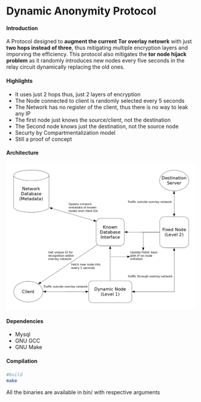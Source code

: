 # Dynamic Anonymity Protocol

#### Introduction
A Protocol designed to __augment the current Tor overlay netowrk__ with just __two hops instead of three__, thus mitigating multiple encryption layers and imporving the efficiency.
This protocol also mitigates the __tor node hijack problem__ as it randomly introduces new nodes every five seconds in the relay circuit dynamically replacing the old ones.

#### Highlights
* It uses just 2 hops thus, just 2 layers of encryption
* The Node connected to client is randomly selected every 5 seconds
* The Network has no register of the client, thus there is no way to leak any IP
* The first node just knows the source/client, not the destination
* The Second node knows just the destination, not the source node
* Securty by Compartmentalization model
* Still a proof of concept

#### Architecture
![Architecture](./doc/architecture.jpg)

#### Dependencies
* Mysql
* GNU GCC
* GNU Make

#### Compilation
```bash
#build
make
```
All the binaries are available in bin/ with respective arguments
